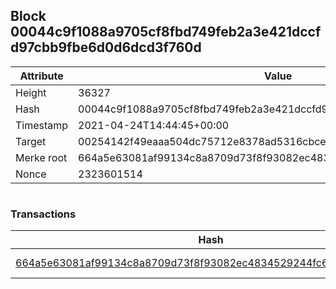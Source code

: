 ## Block 00044c9f1088a9705cf8fbd749feb2a3e421dccfd97cbb9fbe6d0d6dcd3f760d

Attribute | Value
--- | ---
Height | 36327
Hash | 00044c9f1088a9705cf8fbd749feb2a3e421dccfd97cbb9fbe6d0d6dcd3f760d
Timestamp | 2021-04-24T14:44:45+00:00
Target | 00254142f49eaaa504dc75712e8378ad5316cbcead634704b3734b6271167cc4
Merke root | 664a5e63081af99134c8a8709d73f8f93082ec4834529244fc6148c6ddfc398c
Nonce | 2323601514

```

```

### Transactions

Hash | Amount
--- | ---
[664a5e63081af99134c8a8709d73f8f93082ec4834529244fc6148c6ddfc398c](664a5e63081af99134c8a8709d73f8f93082ec4834529244fc6148c6ddfc398c.md) | 10.00000000 SKEPTI 
